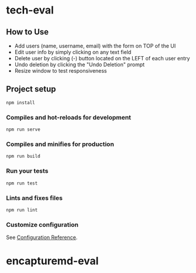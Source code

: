 # tech-eval

## How to Use
* Add users (name, username, email) with the form on TOP of the UI 
* Edit user info by simply clicking on any text field
* Delete user by clicking (-) button located on the LEFT of each user entry
* Undo deletion by clicking the "Undo Deletion" prompt
* Resize window to test responsiveness

## Project setup
```
npm install
```
### Compiles and hot-reloads for development
```
npm run serve
```
### Compiles and minifies for production
```
npm run build
```
### Run your tests
```
npm run test
```
### Lints and fixes files
```
npm run lint
```
### Customize configuration
See [Configuration Reference](https://cli.vuejs.org/config/).
# encapturemd-eval
